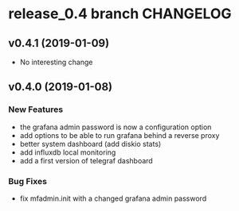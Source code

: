 # release_0.4 branch CHANGELOG



## v0.4.1 (2019-01-09)

- No interesting change


## v0.4.0 (2019-01-08)

### New Features
- the grafana admin password is now a configuration option
- add options to be able to run grafana behind a reverse proxy
- better system dashboard (add diskio stats)
- add influxdb local monitoring
- add a first version of telegraf dashboard


### Bug Fixes
- fix mfadmin.init with a changed grafana admin password





